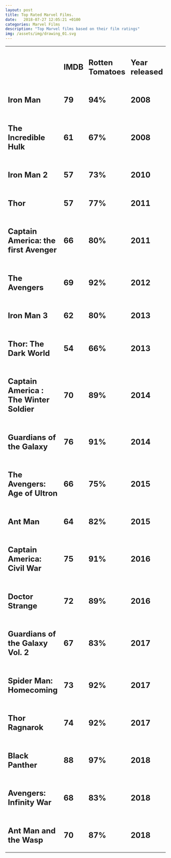 ```yaml
---
layout: post
title: Top Rated Marvel Films.
date:   2018-07-27 12:05:21 +0100
categories: Marvel Films
description: "Top Marvel films based on their film ratings"
img: /assets/img/drawing_01.svg
---
```


<table>

<tr><td><h2></h2></td><td id = "IMDB"><h2>IMDB</h2></td><td id = "rotten-tomatoes"><h2>Rotten Tomatoes</h2></td><td><h2> Year released</h2></td></tr>

<tr id = "iron-man"><td><h2>Iron Man</h2></td><td><h2>79</h2></td><td><h2>94%</h2></td><td><h2>2008</h2></td></tr>

<tr id = "hulk"><td><h2>The Incredible Hulk</h2></td><td><h2>61</h2></td><td><h2>67%</h2></td><td><h2>2008</h2></td></tr>

<tr id = "iron-man"><td><h2>Iron Man 2</h2></td><td><h2>57</h2></td><td><h2>73%</h2></td><td><h2>2010</h2></td></tr>

<tr id = "thor"><td><h2>Thor</h2></td><td><h2>57</h2></td><td><h2>77%</h2></td><td><h2>2011</h2></td></tr>

<tr id = "captain-america"><td><h2>Captain America: the first Avenger</h2></td><td><h2>66</h2></td><td><h2>80%</h2></td><td><h2>2011</h2></td></tr>

<tr id = "the-avengers"><td><h2>The Avengers</h2></td><td><h2>69</h2></td><td><h2>92%</h2></td><td><h2>2012</h2></td></tr>

<tr id = "iron-man"><td><h2>Iron Man 3</h2></td><td><h2>62</h2></td><td><h2>80%</h2></td><td><h2>2013</h2></td></tr>

<tr id = "thor"><td><h2>Thor: The Dark World</h2></td><td><h2>54</h2></td><td><h2>66%</h2></td><td><h2>2013</h2></td></tr>

<tr id = "captain-america"><td><h2>Captain America : The Winter Soldier</h2></td><td><h2>70</h2></td><td><h2>89%</h2></td><td><h2>2014</h2></td></tr>

<tr id = "guardians"><td><h2>Guardians of the Galaxy</h2></td><td><h2>76</h2></td><td><h2>91%</h2></td><td><h2>2014</h2></td></tr>

<tr id = "the-avengers"><td><h2>The Avengers: Age of Ultron</h2></td><td><h2>66</h2></td><td><h2>75%</h2></td><td><h2>2015</h2></td></tr>

<tr id = "ant-man"><td><h2>Ant Man</h2></td><td><h2>64</h2></td><td><h2>82%</h2></td><td><h2>2015</h2></td></tr>

<tr id = "captain-america"><td><h2>Captain America: Civil War</h2></td><td><h2>75</h2></td><td><h2>91%</h2></td><td><h2>2016</h2></td></tr>

<tr id = "doctor-strange"><td><h2>Doctor Strange</h2></td><td><h2>72</h2></td><td><h2>89%</h2></td><td><h2>2016</h2></td></tr>

<tr id = "guardians"><td><h2>Guardians of the Galaxy Vol. 2</h2></td><td><h2>67</h2></td><td><h2>83%</h2></td><td><h2>2017</h2></td></tr>

<tr id = "spider-man"><td><h2>Spider Man: Homecoming</h2></td><td><h2>73</h2></td><td><h2>92%</h2></td><td><h2>2017</h2></td></tr>

<tr id = "thor"><td><h2>Thor Ragnarok</h2></td><td><h2>74</h2></td><td><h2>92%</h2></td><td><h2>2017</h2></td></tr>

<tr id = "black-panther"><td><h2>Black Panther</h2></td><td><h2>88</h2></td><td><h2>97%</h2></td><td><h2>2018</h2></td></tr>

<tr id = "the-avengers"><td><h2>Avengers: Infinity War</h2></td><td><h2>68</h2></td><td><h2>83%</h2></td><td><h2>2018</h2></td></tr>

<tr id = "ant-man"><td><h2>Ant Man and the Wasp</h2></td><td><h2>70</h2></td><td><h2>87%</h2></td><td><h2>2018</h2></td></tr>

</table>
